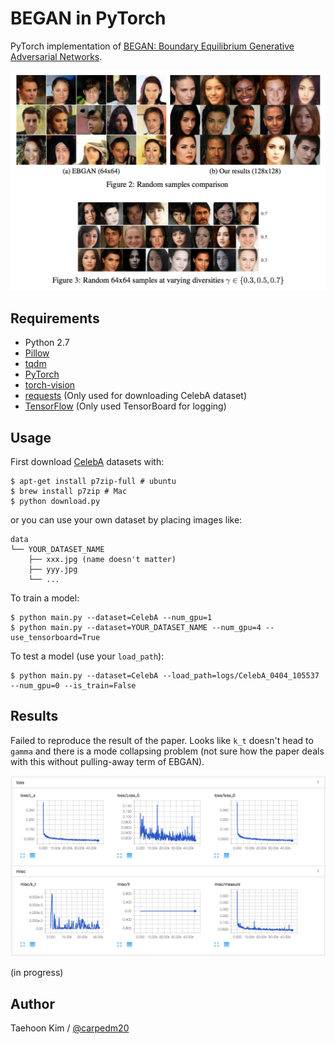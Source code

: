 # BEGAN in PyTorch

PyTorch implementation of [BEGAN: Boundary Equilibrium Generative Adversarial Networks](https://arxiv.org/abs/1703.10717).

![alt tag](./assets/model.png)


## Requirements

- Python 2.7
- [Pillow](https://pillow.readthedocs.io/en/4.0.x/)
- [tqdm](https://github.com/tqdm/tqdm)
- [PyTorch](https://github.com/pytorch/pytorch)
- [torch-vision](https://github.com/pytorch/vision)
- [requests](https://github.com/kennethreitz/requests) (Only used for downloading CelebA dataset)
- [TensorFlow](https://github.com/tensorflow/tensorflow) (Only used TensorBoard for logging)


## Usage

First download [CelebA](http://mmlab.ie.cuhk.edu.hk/projects/CelebA.html) datasets with:

    $ apt-get install p7zip-full # ubuntu
    $ brew install p7zip # Mac
    $ python download.py

or you can use your own dataset by placing images like:

    data
    └── YOUR_DATASET_NAME
        ├── xxx.jpg (name doesn't matter)
        ├── yyy.jpg
        └── ...

To train a model:

    $ python main.py --dataset=CelebA --num_gpu=1
    $ python main.py --dataset=YOUR_DATASET_NAME --num_gpu=4 --use_tensorboard=True

To test a model (use your `load_path`):

    $ python main.py --dataset=CelebA --load_path=logs/CelebA_0404_105537 --num_gpu=0 --is_train=False


## Results

Failed to reproduce the result of the paper. Looks like `k_t` doesn't head to `gamma` and there is a mode collapsing problem (not sure how the paper deals with this without pulling-away term of EBGAN).

![alt tag](./assets/board-2017-04-04.png)

(in progress)


## Author

Taehoon Kim / [@carpedm20](http://carpedm20.github.io)
